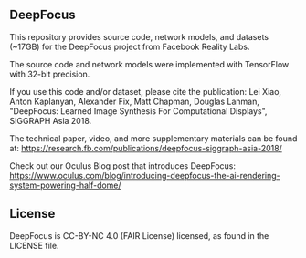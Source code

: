 ## DeepFocus

This repository provides source code, network models, and datasets (~17GB) for the DeepFocus project from Facebook Reality Labs.

The source code and network models were implemented with TensorFlow with 32-bit precision.

If you use this code and/or dataset, please cite the publication: Lei Xiao, Anton Kaplanyan, Alexander Fix, Matt Chapman, Douglas Lanman, "DeepFocus: Learned Image Synthesis For Computational Displays", SIGGRAPH Asia 2018.

The technical paper, video, and more supplementary materials can be found at:
https://research.fb.com/publications/deepfocus-siggraph-asia-2018/

Check out our Oculus Blog post that introduces DeepFocus:
https://www.oculus.com/blog/introducing-deepfocus-the-ai-rendering-system-powering-half-dome/

## License
DeepFocus is CC-BY-NC 4.0 (FAIR License) licensed, as found in the LICENSE file.
